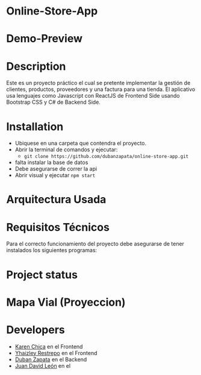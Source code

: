 # Online-Store-App  
# Demo-Preview
# Description
Este es un proyecto práctico el cual se pretente implementar la gestión de clientes, productos, proveedores y una factura para una tienda. El aplicativo
usa lenguajes como Javascript con ReactJS de Frontend Side usando Bootstrap CSS y C# de Backend Side.

# Installation
- Ubiquese en una carpeta que contendra el proyecto.
- Abrir la terminal de comandos y ejecutar:
  - `git clone https://github.com/dubanzapata/online-store-app.git`
- falta instalar la base de datos
- Debe asegurarse de correr la api 
- Abrir visual y ejecutar `npm start`

# Arquitectura Usada

# Requisitos Técnicos 
Para el correcto funcionamiento del proyecto debe asegurarse de tener instalados los siguientes programas:

# Project status
# Mapa Vial (Proyeccion)
# Developers
- [Karen Chica](https://github.com/chicakaren) en el Frontend
- [Yhaizley Restrepo](https://github.com/RestrepoYHZY) en el Frontend
- [Duban Zapata](https://github.com/dubanzapata) en el Backend
- [Juan David León](https://github.com/JuanDaVinc) en el 
